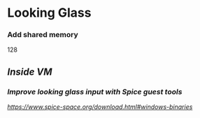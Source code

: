 # Looking Glass

### Add shared memory
<shmem name="looking-glass">
  <model type="ivshmem-plain"/>
  <size unit="M">128</size>
  <address type="pci" domain="0x0000" bus="0x00" slot="0x0c" function="0x0"/>
</shmem>

## Inside VM

### Improve looking glass input with Spice guest tools
https://www.spice-space.org/download.html#windows-binaries
